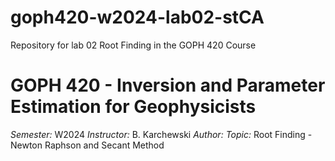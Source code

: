 # goph420-w2024-lab02-stCA
Repository for lab 02 Root Finding in the GOPH 420 Course


# GOPH 420 - Inversion and Parameter Estimation for Geophysicists
*Semester:* W2024
*Instructor:* B. Karchewski
*Author:* <Carla Acosta>
*Topic:* Root Finding - Newton Raphson and Secant Method